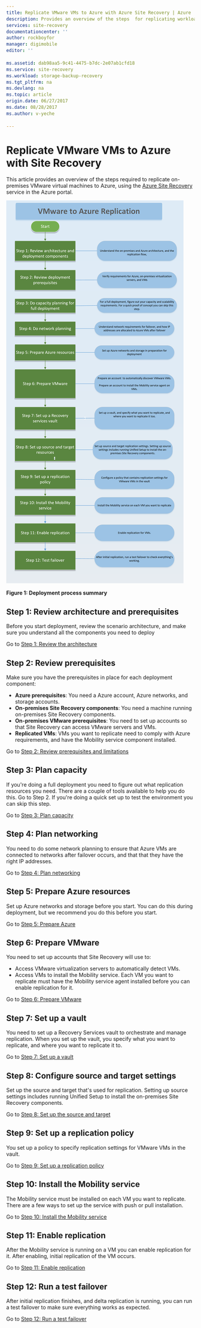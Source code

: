 ```yaml
---
title: Replicate VMware VMs to Azure with Azure Site Recovery | Azure
description: Provides an overview of the steps  for replicating workloads running on VMware VMs to Azure
services: site-recovery
documentationcenter: ''
author: rockboyfor
manager: digimobile
editor: ''

ms.assetid: dab98aa5-9c41-4475-b7dc-2e07ab1cfd18
ms.service: site-recovery
ms.workload: storage-backup-recovery
ms.tgt_pltfrm: na
ms.devlang: na
ms.topic: article
origin.date: 06/27/2017
ms.date: 08/28/2017
ms.author: v-yeche

---
```

# Replicate VMware VMs to Azure with Site Recovery

This article provides an overview of the steps required to replicate on-premises VMware virtual machines to Azure, using the [Azure Site Recovery](site-recovery-overview.md) service in the Azure portal.

![Deployment process](./media/vmware-walkthrough-overview/vmware-to-azure-process.png)

**Figure 1: Deployment process summary**

## Step 1: Review architecture and prerequisites

Before you start deployment, review the scenario architecture, and make sure you understand all the components you need to deploy

Go to [Step 1: Review the architecture](vmware-walkthrough-architecture.md)

## Step 2: Review prerequisites

Make sure you have the prerequisites in place for each deployment component:

- **Azure prerequisites**: You need a Azure account, Azure networks, and storage accounts.
- **On-premises Site Recovery components**: You need a machine running on-premises Site Recovery components.
- **On-premises VMware prerequisites**: You need to set up accounts so that Site Recovery can access VMware servers and VMs.
- **Replicated VMs**: VMs you want to replicate need to comply with Azure requirements, and have the Mobility service component installed.

Go to [Step 2: Review prerequisites and limitations](vmware-walkthrough-prerequisites.md)

## Step 3: Plan capacity

If you're doing a full deployment you need to figure out what replication resources you need. There are a couple of tools available to help you do this. Go to Step 2. If you're doing a quick set up to test the environment you can skip this step.

Go to [Step 3: Plan capacity](vmware-walkthrough-capacity.md)

## Step 4: Plan networking

You need to do some network planning to ensure that Azure VMs are connected to networks after failover occurs, and  that that they have the right IP addresses.

Go to [Step 4: Plan networking](vmware-walkthrough-network.md)

##  Step 5: Prepare Azure resources

Set up Azure networks and storage before you start. You can do this during deployment, but we recommend you do this before you start.

Go to [Step 5: Prepare Azure](vmware-walkthrough-prepare-azure.md)

## Step 6: Prepare VMware

You need to set up accounts that Site Recovery will use to:

- Access VMware virtualization servers to automatically detect VMs.
- Access VMs to install the Mobility service. Each VM you want to replicate must have the Mobility service agent installed before you can enable replication for it.

Go to [Step 6: Prepare VMware](vmware-walkthrough-prepare-vmware.md)

## Step 7: Set up a vault

You need to set up a Recovery Services vault to orchestrate and manage replication. When you set up the vault, you specify what you want to replicate, and where you want to replicate it to.

Go to [Step 7: Set up a vault](vmware-walkthrough-create-vault.md)

## Step 8: Configure source and target settings

Set up the source and target that's used for replication. Setting up source settings includes running Unified Setup to install the on-premises Site Recovery components.

Go to [Step 8: Set up the source and target](vmware-walkthrough-source-target.md)

## Step 9: Set up a replication policy

You set up a policy to specify replication settings for VMware VMs in the vault.

Go to [Step 9: Set up a replication policy](vmware-walkthrough-replication.md)

## Step 10: Install the Mobility service

The Mobility service must be installed on each VM you want to replicate. There are a few ways to set up the service with push or pull installation.

Go to [Step 10: Install the Mobility service](vmware-walkthrough-install-mobility.md)

## Step 11: Enable replication

After the Mobility service is running on a VM you can enable replication for it. After enabling, initial replication of the VM occurs.

Go to [Step 11: Enable replication](vmware-walkthrough-enable-replication.md)

## Step 12: Run a test failover

After initial replication finishes, and delta replication is running, you can run a test failover to make sure everything works as expected.

Go to [Step 12: Run a test failover](vmware-walkthrough-test-failover.md)

<!--Update_Description: new articles on site recovery overview from vmware to azure-->